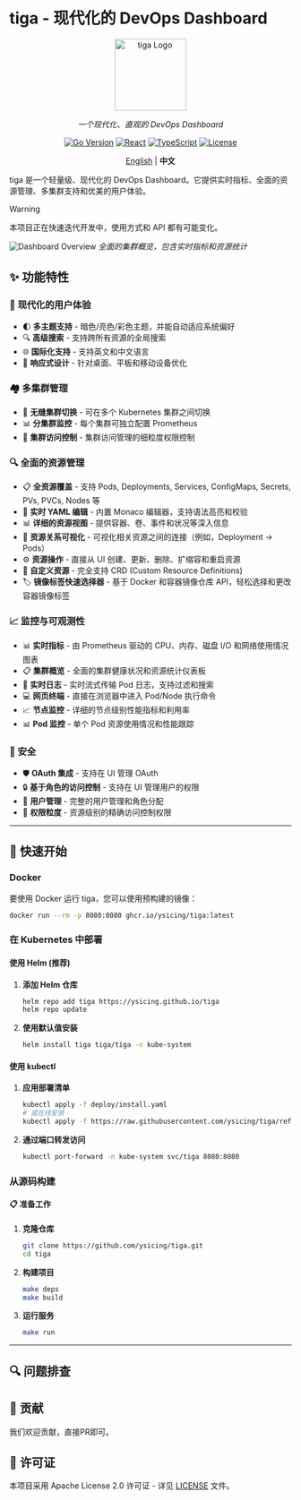 # tiga - 现代化的 DevOps Dashboard

<div align="center">

<img src="./docs/assets/logo.svg" alt="tiga Logo" width="128" height="128">

_一个现代化、直观的 DevOps Dashboard_

[![Go Version](https://img.shields.io/badge/Go-1.24+-00ADD8?style=flat&logo=go)](https://golang.org)
[![React](https://img.shields.io/badge/React-19+-61DAFB?style=flat&logo=react)](https://reactjs.org)
[![TypeScript](https://img.shields.io/badge/TypeScript-5+-3178C6?style=flat&logo=typescript)](https://www.typescriptlang.org)
[![License](https://img.shields.io/badge/License-Apache-green.svg)](LICENSE)

[English](./README.md) | **中文**

</div>

tiga 是一个轻量级、现代化的 DevOps Dashboard。它提供实时指标、全面的资源管理、多集群支持和优美的用户体验。

> [!WARNING]
> 本项目正在快速迭代开发中，使用方式和 API 都有可能变化。

![Dashboard Overview](docs/screenshots/overview.png)
_全面的集群概览，包含实时指标和资源统计_

## ✨ 功能特性

### 🎯 **现代化的用户体验**

- 🌓 **多主题支持** - 暗色/亮色/彩色主题，并能自动适应系统偏好
- 🔍 **高级搜索** - 支持跨所有资源的全局搜索
- 🌐 **国际化支持** - 支持英文和中文语言
- 📱 **响应式设计** - 针对桌面、平板和移动设备优化

### 🏘️ **多集群管理**

- 🔄 **无缝集群切换** - 可在多个 Kubernetes 集群之间切换
- 📊 **分集群监控** - 每个集群可独立配置 Prometheus
- 🔐 **集群访问控制** - 集群访问管理的细粒度权限控制

### 🔍 **全面的资源管理**

- 📋 **全资源覆盖** - 支持 Pods, Deployments, Services, ConfigMaps, Secrets, PVs, PVCs, Nodes 等
- 📄 **实时 YAML 编辑** - 内置 Monaco 编辑器，支持语法高亮和校验
- 📊 **详细的资源视图** - 提供容器、卷、事件和状况等深入信息
- 🔗 **资源关系可视化** - 可视化相关资源之间的连接（例如，Deployment → Pods）
- ⚙️ **资源操作** - 直接从 UI 创建、更新、删除、扩缩容和重启资源
- 🔄 **自定义资源** - 完全支持 CRD (Custom Resource Definitions)
- 🏷️ **镜像标签快速选择器** - 基于 Docker 和容器镜像仓库 API，轻松选择和更改容器镜像标签

### 📈 **监控与可观测性**

- 📊 **实时指标** - 由 Prometheus 驱动的 CPU、内存、磁盘 I/O 和网络使用情况图表
- 📋 **集群概览** - 全面的集群健康状况和资源统计仪表板
- 📝 **实时日志** - 实时流式传输 Pod 日志，支持过滤和搜索
- 💻 **网页终端** - 直接在浏览器中进入 Pod/Node 执行命令
- 📈 **节点监控** - 详细的节点级别性能指标和利用率
- 📊 **Pod 监控** - 单个 Pod 资源使用情况和性能跟踪

### 🔐 **安全**

- 🛡️ **OAuth 集成** - 支持在 UI 管理 OAuth
- 🔒 **基于角色的访问控制** - 支持在 UI 管理用户的权限
- 👥 **用户管理** - 完整的用户管理和角色分配
- 🔐 **权限粒度** - 资源级别的精确访问控制权限

---

## 🚀 快速开始

### Docker

要使用 Docker 运行 tiga，您可以使用预构建的镜像：

```bash
docker run --rm -p 8080:8080 ghcr.io/ysicing/tiga:latest
```

### 在 Kubernetes 中部署

#### 使用 Helm (推荐)

1.  **添加 Helm 仓库**

    ```bash
    helm repo add tiga https://ysicing.github.io/tiga
    helm repo update
    ```

2.  **使用默认值安装**

    ```bash
    helm install tiga tiga/tiga -n kube-system
    ```

#### 使用 kubectl

1.  **应用部署清单**

    ```bash
    kubectl apply -f deploy/install.yaml
    # 或在线安装
    kubectl apply -f https://raw.githubusercontent.com/ysicing/tiga/refs/heads/main/deploy/install.yaml
    ```

2.  **通过端口转发访问**

    ```bash
    kubectl port-forward -n kube-system svc/tiga 8080:8080
    ```

### 从源码构建

#### 📋 准备工作

1.  **克隆仓库**

    ```bash
    git clone https://github.com/ysicing/tiga.git
    cd tiga
    ```

2.  **构建项目**

    ```bash
    make deps
    make build
    ```

3.  **运行服务**

    ```bash
    make run
    ```

---

## 🔍 问题排查

## 🤝 贡献

我们欢迎贡献，直接PR即可。

## 📄 许可证

本项目采用 Apache License 2.0 许可证 - 详见 [LICENSE](LICENSE) 文件。
